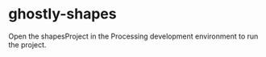 # ghostly-shapes

Open the shapesProject in the Processing development environment to run the project.
